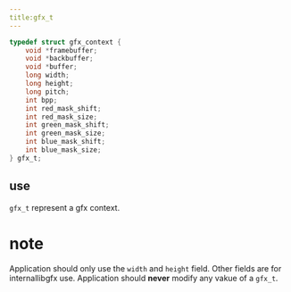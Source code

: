 ```yaml
---
title:gfx_t
---
```

```c
typedef struct gfx_context {
    void *framebuffer;
    void *backbuffer;
    void *buffer;
    long width;
    long height;
    long pitch;
    int bpp;
    int red_mask_shift;
    int red_mask_size;
    int green_mask_shift;
    int green_mask_size;
    int blue_mask_shift;
    int blue_mask_size;
} gfx_t;
```

## use
`gfx_t` represent a gfx context.  

# note
Application should only use the `width` and `height` field. Other fields are for internallibgfx use.
Application should __never__ modify any vakue of a `gfx_t`.
